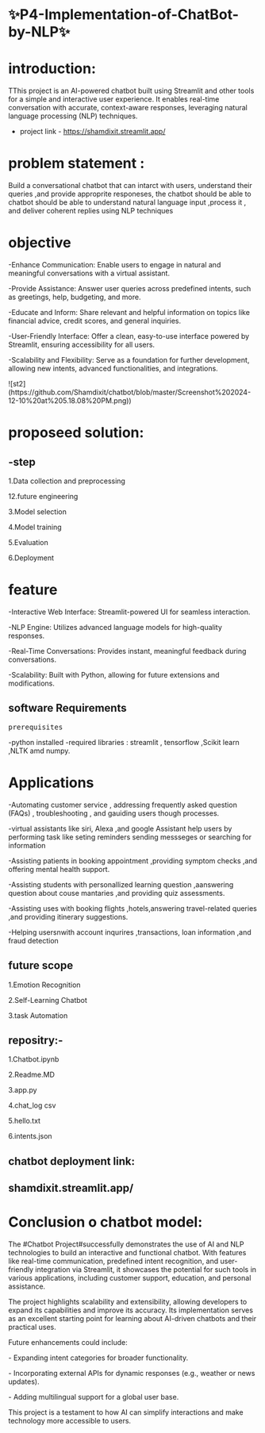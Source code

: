 #  ✨P4-Implementation-of-ChatBot-by-NLP✨
# introduction:
<p>TThis project is an AI-powered chatbot built using Streamlit and other tools for a simple and interactive user experience. It enables real-time conversation with accurate, context-aware responses, leveraging natural language processing (NLP) techniques.</p>

* project link - https://shamdixit.streamlit.app/
<h1>problem statement :</h1>
<p> Build a conversational chatbot that can intarct with users, understand their queries ,and provide approprite responeses, the chatbot should be able to chatbot should be able to understand natural language input ,process it , and deliver coherent replies using NLP techniques</p>

<h1>objective</h1>


<p>-Enhance Communication: Enable users to engage in natural and meaningful conversations with a virtual assistant.</p>
<p>-Provide Assistance: Answer user queries across predefined intents, such as greetings, help, budgeting, and more.</p>
<p>-Educate and Inform: Share relevant and helpful information on topics like financial advice, credit scores, and general inquiries.</p>
<p>-User-Friendly Interface: Offer a clean, easy-to-use interface powered by Streamlit, ensuring accessibility for all users.</p>
<p>-Scalability and Flexibility: Serve as a foundation for further development, allowing new intents, advanced functionalities, and integrations.</p>
![st2](https://github.com/Shamdixit/chatbot/blob/master/Screenshot%202024-12-10%20at%205.18.08%20PM.png))

<h1>proposeed solution:</h1>

 <h2>-step</h2>
<p>1.Data collection and preprocessing</p>
<p>12.future engineering</p>
<p>3.Model selection</p>
<p>4.Model training </p>
<p>5.Evaluation</p>
<p>6.Deployment</p>

<h1>feature</h1>


<p>-Interactive Web Interface: Streamlit-powered UI for seamless interaction.</p>
 <p>-NLP Engine: Utilizes advanced language models for high-quality responses.</p>
<p>-Real-Time Conversations: Provides instant, meaningful feedback during conversations.</p>
<p>-Scalability: Built with Python, allowing for future extensions and modifications.</p>


<h2>software Requirements</h2>


<pre>prerequisites</pre>

-python installed
-required libraries : streamlit , tensorflow ,Scikit learn ,NLTK amd numpy.

<h1>Applications </h1>



<p>-Automating customer service , addressing frequently asked question (FAQs) , troubleshooting , and gauiding users though processes.</p>
<p>-virtual assistants like siri, Alexa ,and google Assistant help users by performing task like seting reminders sending messseges or searching for information</p>
<p>-Assisting patients in booking appointment ,providing symptom checks ,and offering mental health support.</p>
<p>-Assisting students with personallized learning question ,aanswering question about couse mantaries ,and providing quiz assessments.</p>
<p>-Assisting uses with booking flights ,hotels,answering travel-related queries ,and providing itinerary suggestions.</p>
<p>-Helping usersnwith account inqurires ,transactions, loan information ,and fraud detection</p>

<h2>future scope </h2>


<p>1.Emotion Recognition</p>
<p>2.Self-Learning Chatbot</p>
<p>3.task Automation</p>

<h2>repositry:-</h2>


<p>1.Chatbot.ipynb</p>
<p>2.Readme.MD</p>
<p>3.app.py</p>
<p>4.chat_log csv</p>
<p>5.hello.txt</p>
<p>6.intents.json</p>

<h2>chatbot deployment link:<h2>
 
shamdixit.streamlit.app/

<h1>Conclusion o chatbot model:</h1>

The #Chatbot Project#successfully demonstrates the use of AI and NLP technologies to build an interactive and functional chatbot. With features like real-time communication, predefined intent recognition, and user-friendly integration via Streamlit, it showcases the potential for such tools in various applications, including customer support, education, and personal assistance.

The project highlights scalability and extensibility, allowing developers to expand its capabilities and improve its accuracy. Its implementation serves as an excellent starting point for learning about AI-driven chatbots and their practical uses.

Future enhancements could include:
<p>- Expanding intent categories for broader functionality.</p>
<p>- Incorporating external APIs for dynamic responses (e.g., weather or news updates).</p>
<p>- Adding multilingual support for a global user base.</p>

This project is a testament to how AI can simplify interactions and make technology more accessible to users.

